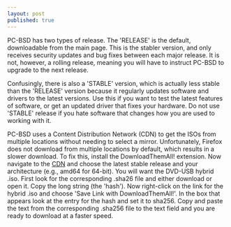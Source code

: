 ```yaml
---
layout: post
published: true
---
```


PC-BSD has two types of release. The 'RELEASE' is the default, downloadable from the main page. This is the stabler version, and only receives security updates and bug fixes between each major release. It is not, however, a rolling release, meaning you will have to instruct PC-BSD to upgrade to the next release.

Confusingly, there is also a 'STABLE' version, which is actually less stable than the 'RELEASE' version because it regularly updates software and drivers to the latest versions. Use this if you want to test the latest features of software, or get an updated driver that fixes your hardware. Do not use 'STABLE' release if you hate software that changes how you are used to working with it. 

PC-BSD uses a Content Distribution Network (CDN) to get the ISOs from multiple locations without needing to select a mirror. Unfortunately, Firefox does not download from multiple locations by default, which results in a slower download. To fix this, install the DownloadThemAll! extension. Now navigate to the [CDN](iso.cdn.pcbsd.org) and choose the latest stable release and your architecture (e.g., amd64 for 64-bit). You will want the DVD-USB hybrid .iso. First look for the corresponding .sha26 file and either download or open it. Copy the long string (the 'hash'). Now right-click on the link for the hybrid .iso and choose 'Save Link with DownloadThemAll!'. In the box that appears look at the entry for the hash and set it to sha256. Copy and paste the text from the corresponding .sha256 file to the text field and you are ready to download at a faster speed.